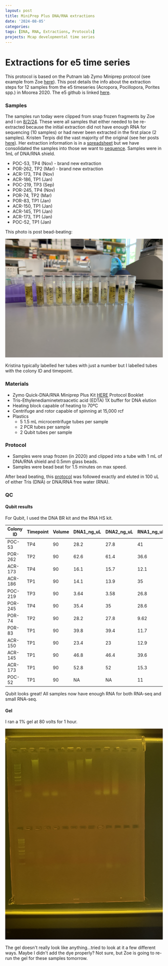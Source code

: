 ```yaml
---
layout: post
title: MiniPrep Plus DNA/RNA extractions
date: '2024-08-05'
categories:
tags: [DNA, RNA, Extractions, Protocols]
projects: Mcap developmental time series 
---
```


# Extractions for e5 time series 

This protocol is based on the Putnam lab Zymo Miniprep protocol (see example from Zoe [here](https://zdellaert.github.io/ZD_Putnam_Lab_Notebook/Protocols_Zymo_Quick_DNA_RNA_Miniprep_Plus/)). This post details the info about the extraction steps for 12 samples from the e5 timeseries (Acropora, Pocillopora, Porites spp.) in Moorea 2020. The e5 github is linked [here](https://github.com/urol-e5). 

### Samples 

The samples run today were clipped from snap frozen fragments by Zoe and I on [8/2/24](https://github.com/zdellaert/ZD_Putnam_Lab_Notebook/blob/master/_posts/2024-08-01-E5-Time-Series-Reextractions.md). These were all samples that either needed to be re-extracted because the initial extraction did not have enough RNA for sequencing (10 samples) or had never been extracted in the first place (2 samples). Kristen Terpis did the vast majority of the original (see her posts [here](https://github.com/Kterpis/Putnam_Lab_Notebook/tree/master/_posts)). Her extraction information is in a [spreadsheet](https://docs.google.com/spreadsheets/d/1A764av1a3VORX6m9aDUEcoY9Bx9l0fvGtV5ycm2J9Wo/edit?gid=0#gid=0) but we have consolidated the samples into those we want to [sequence](https://docs.google.com/spreadsheets/d/1iFsVfp1vix9IfNcqSajQfLgXXDg0CCPT/edit?gid=1681650319#gid=1681650319). Samples were in 1mL of DNA/RNA shield. 

- POC-53, TP4 (Nov) - brand new extraction
- POR-262, TP2 (Mar) - brand new extraction
- ACR-173, TP4 (Nov)
- ACR-186, TP1 (Jan)
- POC-219, TP3 (Sep)
- POR-245, TP4 (Nov)
- POR-74, TP2 (Mar)
- POR-83, TP1 (Jan)
- ACR-150, TP1 (Jan)
- ACR-145, TP1 (Jan)
- ACR-173, TP1 (Jan)
- POC-52, TP1 (Jan)

This photo is post bead-beating: 

![](https://raw.githubusercontent.com/JillAshey/JillAshey_Putnam_Lab_Notebook/master/images/samples_20240805.JPG)

Kristina typically labelled her tubes with just a number but I labelled tubes with the colony ID and timepoint.  

### Materials 

- Zymo Quick-DNA/RNA Miniprep Plus Kit [HERE](https://files.zymoresearch.com/protocols/_d7003t_d7003_quick-dna-rna_miniprep_plus_kit.pdf) Protocol Booklet
- Tris-Ethylenediaminetetraacetic acid (EDTA) 1X buffer for DNA elution
- Heating block capable of heating to 70ºC
- Centrifuge and rotor capable of spinning at 15,000 rcf
- Plastics 
	- 5 1.5 mL microcentrifuge tubes per sample
	- 2 PCR tubes per sample
	- 2 Qubit tubes per sample 

### Protocol 

- Samples were snap frozen (in 2020) and clipped into a tube with 1 mL of DNA/RNA shield and 0.5mm glass beads. 
- Samples were bead beat for 1.5 minutes on max speed. 

After bead beating, this [protocol](https://zdellaert.github.io/ZD_Putnam_Lab_Notebook/Protocols_Zymo_Quick_DNA_RNA_Miniprep_Plus/) was followed exactly and eluted in 100 uL of either Tris (DNA) or DNA/RNA free water (RNA). 

### QC 

#### Qubit results 

For Qubit, I used the DNA BR kit and the RNA HS kit. 

| Colony ID | Timepoint | Volume | DNA1_ng_uL | DNA2_ng_uL | RNA1_ng_uL | RNA2_ng_uL | DNA_average | RNA_average |
| --------- | --------- | ------ | ---------- | ---------- | ---------- | ---------- | ----------- | ----------- |
| POC-53    | TP4       | 90     | 28.2       | 27.8       | 41         | 40.6       | 28          | 40.8        |
| POR-262   | TP2       | 90     | 62.6       | 61.4       | 36.6       | 36         | 62          | 36.3        |
| ACR-173   | TP4       | 90     | 16.1       | 15.7       | 12.1       | 12.1       | 15.9        | 12.1        |
| ACR-186   | TP1       | 90     | 14.1       | 13.9       | 35         | 35         | 14          | 35          |
| POC-219   | TP3       | 90     | 3.64       | 3.58       | 26.8       | 26.8       | 3.61        | 26.8        |
| POR-245   | TP4       | 90     | 35.4       | 35         | 28.6       | 28         | 35.2        | 28.3        |
| POR-74    | TP2       | 90     | 28.2       | 27.8       | 9.62       | 9.48       | 28          | 9.55        |
| POR-83    | TP1       | 90     | 39.8       | 39.4       | 11.7       | 11.4       | 39.6        | 11.55       |
| ACR-150   | TP1       | 90     | 23.4       | 23         | 12.9       | 13         | 23.2        | 12.95       |
| ACR-145   | TP1       | 90     | 46.8       | 46.4       | 39.6       | 39.4       | 46.6        | 39.5        |
| ACR-173   | TP1       | 90     | 52.8       | 52         | 15.3       | 15.3       | 52.4        | 15.3        |
| POC-52    | TP1       | 90     | NA         | NA         | 11         | 10.5       | NA          | 10.75       |

Qubit looks great! All samples now have enough RNA for both RNA-seq and small RNA-seq. 

#### Gel 

I ran a 1% gel at 80 volts for 1 hour. 

![](https://raw.githubusercontent.com/JillAshey/JillAshey_Putnam_Lab_Notebook/master/images/gel_20240805.JPG)

The gel doesn't really look like anything...tried to look at it a few different ways. Maybe I didn't add the dye properly? Not sure, but Zoe is going to re-run the gel for these samples tomorrow. 
